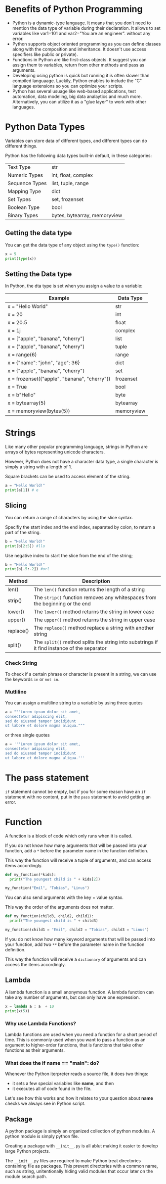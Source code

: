 # Benefits of Python Programming
- Python is a dynamic-type language. It means that you don't need to mention the data type of variable during their declaration. It allows to set variables like var1=101 and var2="You are an engineer". without any error.
- Python supports object oriented programming as you can define classes along with the composition and inheritance. It doesn't use access specifiers like public or private).
- Functions in Python are like first-class objects. It suggest you can assign them to variables, return from other methods and pass as arguments.
- Developing using python is quick but running it is often slower than compiled languaage. Luckily, Python enables to include the "C" language extensions so you can optimize your scripts.
- Python has several usuage like web-based applications, test automation, data modeling, big data analaytics and much more. Alternatively, you can utilize it as a "glue layer" to work with other languages.


# Python Data Types
Variables can store data of different types, and different types can do different things.

Python has the following data types built-in default, in these categories:

|         |    |  
|---------|----|
|Text Type| str|
|Numeric Types| int, float, complex|
|Sequence Types| list, tuple, range|
|Mapping Type| dict|
|Set Types| set, frozenset|
|Boolean Type| bool|
|Binary Types| bytes, bytearray, memoryview|

## Getting the data type
You can get the data type of any object using the `type()` function:
```python
x = 5
print(type(x))
```
## Setting the Data type
In Python, the dta type is set when you assign a value to a variable:

|Example|Data Type|
|-------|---------|
|x = "Hello World"| str|
|x = 20| int|
|x = 20.5| float|
|x = 1j| complex|
|x = ["apple", "banana", "cherry"]| list|
|x = ("apple", "banana", "cherry")| tuple|
|x = range(6)| range|
|x = {"name": "john", "age": 36}| dict|
|x = {"apple", "banana", "cherry"}| set|
|x = frozenset({"apple", "banana", "cherry"})| frozenset|
|x = True| bool|
|x = b"Hello"| byte|
|x = bytearray(5)| bytearray|
|x = memoryview(bytes(5))| memoryview|

# Strings
Like many other popular programming language, strings in Python are arrays of bytes representing unicode characters.

However, Python does not have a character data type, a single character is simply a string with a length of 1.

Square brackets can be used to access element of the string.
```python
a = "Hello World!"
print(a[1]) # e
```
## Slicing
You can return a range of characters by using the slice syntax.

Specifiy the start index and the end index, separated by colon, to return a part of the string.

```python
b = "Hello World!"
print(b[2:5]) #llo
```

Use negative index to start the slice from the end of the string;
```python
b = "Hello World!"
print(b[-5:-2]) #orl
```

|Method|Description|
|------|-----------|
|len() | The `len()` function returns the length of a string|
|strip()| The `strip()` function removes any whitespaces from the beginning or the end|
|lower()| The `lower()` method returns the string in lower case|
|upper()| The `upper()` method returns the string in upper case|
|replace()| The `replace()` method replace a string with another string|
|split()| The `split()` method splits the string into substrings if it find instance of the separator|

### Check String
To check if a certain phrase or character is present in a string, we can use the keywords `in` or `not in`.

### Mutliline 
You can assign a multiline string to a variable by using three quotes
```python
a = """Lorem ipsum dolor sit amet,
consectetur adipiscing elit,
sed do eiusmod tempor incididunt
ut labore et dolore magna aliqua."""
```
or three single quotes
```python
a = '''Lorem ipsum dolor sit amet,
consectetur adipiscing elit,
sed do eiusmod tempor incididunt
ut labore et dolore magna aliqua.'''
```

# The pass statement
`if` statement cannot be empty, but if you for some reason have an `if` statement with no content, put in the `pass` statement to avoid getting an error.

# Function
A function is a block of code which only runs when it is called.

If you do not know how many arguments that will be passed into your function, add a `*` before the parameter name in the function definition.

This way the function will receive a tuple of arguments, and can access items accordingly.
```python
def my_function(*kids):
  print("The youngest child is " + kids[2])

my_function("Emil", "Tobias", "Linus")
```
You can also send arguments with the key = value syntax.

This way the order of the arguments does not matter.

```python
def my_function(child3, child2, child1):
  print("The youngest child is " + child3)

my_function(child1 = "Emil", child2 = "Tobias", child3 = "Linus")
```
If you do not know how many keyword arguments that will be passed into your function, add two `**` before the parameter name in the function definition.

This way the function will receive a `dictionary` of arguments and can access the items accordingly.


## Lambda
A lambda function is a small anonymous function. A lambda function can take any number of arguments, but can only have one expression.

```python
x = lambda a : a  + 10
print(x(5))
```

### Why use Lambda Functions?
Lambda functions are used when you need a function for a short period of time. This is commonly used when you want to pass a function as an argument to higher-order functions, that is functions that take other functions as their arguments.

### What does the if __name__ == "__main__": do?
Whenever the Python iterpreter reads a source file, it does two things:
- it sets a few special variables like __name__, and then
- it executes all of code found in the file.

Let's see how this works and how it relates to your question about __name__ checks we always see in Python script.

## Package
A python package is simply an organized collection of python modules. A python module is simply python file.

Creating a package with `__init__.py` is all ablut making it easier to develop large Python projects.

The `__init__.py` files are required to make Python treat directories containing file as packages. This prevent directories with a common name, such as string, unitentionally hiding valid modules that occur later on the module search path. 

  
